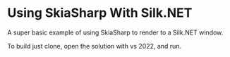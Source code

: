﻿# Using SkiaSharp With Silk.NET

A super basic example of using SkiaSharp to render to a Silk.NET window.

To build just clone, open the solution with vs 2022, and run. 
